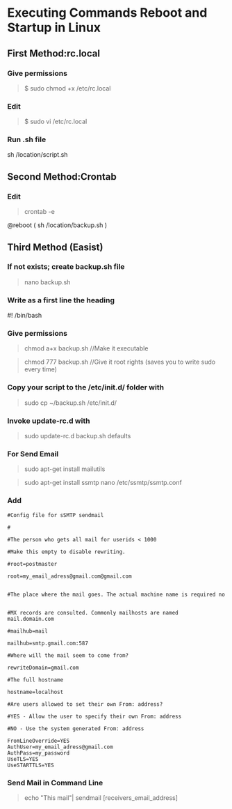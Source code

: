 # Executing Commands Reboot and Startup in Linux

## First Method:rc.local

### Give permissions

> $ sudo chmod +x /etc/rc.local

### Edit

> $ sudo vi /etc/rc.local

### Run .sh file

sh /location/script.sh 

## Second Method:Crontab 

### Edit

> crontab -e

@reboot ( sh /location/backup.sh )

## Third Method (Easist)

### If not exists; create backup.sh file

> nano backup.sh

### Write as a first line the heading

#! /bin/bash

### Give permissions

> chmod a+x backup.sh    //Make it executable

> chmod 777 backup.sh    //Give it root rights (saves you to write sudo every time)

### Copy your script to the /etc/init.d/ folder with

> sudo cp ~/backup.sh /etc/init.d/

### Invoke update-rc.d with

> sudo update-rc.d backup.sh defaults

### For Send Email

> sudo apt-get install mailutils

> sudo apt-get install ssmtp
> nano /etc/ssmtp/ssmtp.conf

### Add 

``` #
#Config file for sSMTP sendmail

#

#The person who gets all mail for userids < 1000

#Make this empty to disable rewriting.

#root=postmaster

root=my_email_adress@gmail.com@gmail.com


#The place where the mail goes. The actual machine name is required no 


#MX records are consulted. Commonly mailhosts are named mail.domain.com

#mailhub=mail

mailhub=smtp.gmail.com:587

#Where will the mail seem to come from?

rewriteDomain=gmail.com

#The full hostname

hostname=localhost

#Are users allowed to set their own From: address?

#YES - Allow the user to specify their own From: address

#NO - Use the system generated From: address

FromLineOverride=YES
AuthUser=my_email_adress@gmail.com
AuthPass=my_password
UseTLS=YES
UseSTARTTLS=YES
```
### Send Mail in Command Line
> echo "This mail"| sendmail [receivers_email_address]
